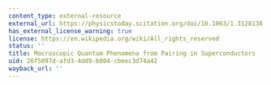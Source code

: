```yaml
---
content_type: external-resource
external_url: https://physicstoday.scitation.org/doi/10.1063/1.3128138
has_external_license_warning: true
license: https://en.wikipedia.org/wiki/All_rights_reserved
status: ''
title: Macroscopic Quantum Phenomena from Pairing in Superconductors
uid: 26f5097d-afd3-4dd9-b004-cbeec3d74a42
wayback_url: ''
---
```

